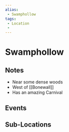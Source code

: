 ```yaml
---
alias: 
 - Swamphollow
tags: 
 - Location
 - 
---
```


# Swamphollow

## Notes
- Near some dense woods
- West of [[Bonewall]]
- Has an amazing Carnival


## Events


## Sub-Locations

